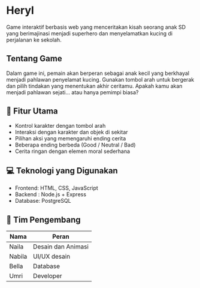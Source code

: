 # Heryl
Game interaktif berbasis web yang menceritakan kisah seorang anak SD yang berimajinasi menjadi superhero dan menyelamatkan kucing di perjalanan ke sekolah.

## **Tentang Game**

Dalam game ini, pemain akan berperan sebagai anak kecil yang berkhayal menjadi pahlawan penyelamat kucing.
Gunakan tombol arah untuk bergerak dan pilih tindakan yang menentukan akhir ceritamu.
Apakah kamu akan menjadi pahlawan sejati… atau hanya pemimpi biasa?

## **🚀 Fitur Utama**

* Kontrol karakter dengan tombol arah
* Interaksi dengan karakter dan objek di sekitar
* Pilihan aksi yang memengaruhi ending cerita
* Beberapa ending berbeda (Good / Neutral / Bad)
* Cerita ringan dengan elemen moral sederhana

## **💻 Teknologi yang Digunakan**

* Frontend: HTML, CSS, JavaScript
* Backend : Node.js + Express
* Database: PostgreSQL

## **🧠 Tim Pengembang**
|Nama|Peran|
|-----|-----|
|Naila|Desain dan Animasi|
|Nabila|UI/UX desain|
|Bella|Database|
|Umri|Developer|
